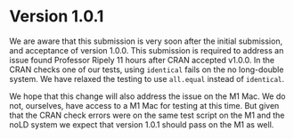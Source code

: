 # Version 1.0.1

We are aware that this submission is very soon after the initial submission, and
acceptance of version 1.0.0.   This submission is required to address an issue
found Professor Ripely 11 hours after CRAN accepted v1.0.0.   In the CRAN
checks one of our tests, using `identical` fails on the no long-double system.
We have relaxed the testing to use `all.equal` instead of `identical`.

We hope that this change will also address the issue on the M1 Mac.  We do not,
ourselves, have access to a M1 Mac for testing at this time.  But given that the
CRAN check errors were on the same test script on the M1 and the noLD system we
expect that version 1.0.1 should pass on the M1 as well.
